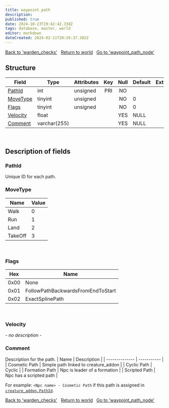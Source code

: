 ```yaml
---
title: waypoint_path
description: 
published: true
date: 2024-10-23T19:42:42.338Z
tags: database, master, world
editor: markdown
dateCreated: 2024-02-11T20:26:37.382Z
---
```


<a href="https://trinitycore.info/en/database/master/world/warden_checks" class="mt-5 v-btn v-btn--depressed v-btn--flat v-btn--outlined theme--light v-size--default darkblue--text text--lighten-3"><span class="v-btn__content"><i aria-hidden="true" class="v-icon notranslate v-icon--left mdi mdi-arrow-left theme--light"></i><span>Back to 'warden_checks'</span></span></a>&nbsp;&nbsp;&nbsp;<a href="https://trinitycore.info/en/database/master/world/home" class="mt-5 v-btn v-btn--depressed v-btn--flat v-btn--outlined theme--light v-size--default darkblue--text text--lighten-3"><span class="v-btn__content"><i aria-hidden="true" class="v-icon notranslate v-icon--left mdi mdi-home-outline theme--light"></i><span>Return to world</span></span></a>&nbsp;&nbsp;&nbsp;<a href="https://trinitycore.info/en/database/master/world/waypoint_path_node" class="mt-5 v-btn v-btn--depressed v-btn--flat v-btn--outlined theme--light v-size--default darkblue--text text--lighten-3"><span class="v-btn__content"><span>Go to 'waypoint_path_node'</span><i aria-hidden="true" class="v-icon notranslate v-icon--right mdi mdi-arrow-right theme--light"></i></span></a>

## Structure

| Field | Type | Attributes | Key | Null | Default | Extra | Comment |
| --- | --- | --- | :---: | :---: | --- | --- | --- |
| [PathId](#pathid) | int | unsigned | PRI | NO |  |  |  |
| [MoveType](#movetype) | tinyint | unsigned |  | NO | 0 |  |  |
| [Flags](#flags) | tinyint | unsigned |  | NO | 0 |  |  |
| [Velocity](#velocity) | float |  |  | YES | NULL |  |  |
| [Comment](#comment) | varchar(255) |  |  | YES | NULL |  |  |
&nbsp;
## Description of fields

### PathId
Unique ID for each path. 
&nbsp;

### MoveType 
| Name | Value |
| ---- | ----- |
| Walk | 0 |
| Run | 1 |
| Land | 2 |
| TakeOff | 3 |
&nbsp;

### Flags
| Hex | Name | 
| --- | ---- |
| 0x00 | None |
| 0x01 | FollowPathBackwardsFromEndToStart |
| 0x02 | ExactSplinePath |
&nbsp;

### Velocity
*- no description -*
&nbsp;

### Comment
Description for the path.
| Name           | Description |
| -------------- | ----------- |
| Cosmetic Path  | Simple path linked to creature_addon |
| Cyclic Path    | Cyclic |
| Formation Path | Npc is leader of a formation |
| Scripted Path  | Npc has a scripted path |

For example: `<Npc name> - Cosmetic Path` if this path is assigned in [`creature_addon.PathId`](/database/master/world/creature_addon#PathId).
&nbsp;

<a href="https://trinitycore.info/en/database/master/world/warden_checks" class="mt-5 v-btn v-btn--depressed v-btn--flat v-btn--outlined theme--light v-size--default darkblue--text text--lighten-3"><span class="v-btn__content"><i aria-hidden="true" class="v-icon notranslate v-icon--left mdi mdi-arrow-left theme--light"></i><span>Back to 'warden_checks'</span></span></a>&nbsp;&nbsp;&nbsp;<a href="https://trinitycore.info/en/database/master/world/home" class="mt-5 v-btn v-btn--depressed v-btn--flat v-btn--outlined theme--light v-size--default darkblue--text text--lighten-3"><span class="v-btn__content"><i aria-hidden="true" class="v-icon notranslate v-icon--left mdi mdi-home-outline theme--light"></i><span>Return to world</span></span></a>&nbsp;&nbsp;&nbsp;<a href="https://trinitycore.info/en/database/master/world/waypoint_path_node" class="mt-5 v-btn v-btn--depressed v-btn--flat v-btn--outlined theme--light v-size--default darkblue--text text--lighten-3"><span class="v-btn__content"><span>Go to 'waypoint_path_node'</span><i aria-hidden="true" class="v-icon notranslate v-icon--right mdi mdi-arrow-right theme--light"></i></span></a>
